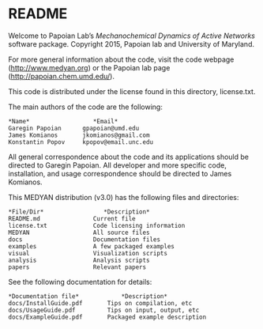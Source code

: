 # README #

Welcome to Papoian Lab’s *Mechanochemical Dynamics of Active Networks* software package. 
Copyright 2015, Papoian lab and University of Maryland.

For more general information about the code, visit the code webpage (http://www.medyan.org) or the Papoian lab page (http://papoian.chem.umd.edu/). 

This code is distributed under the license found in this directory, license.txt.

The main authors of the code are the following:
	
	*Name*		     		*Email*
	Garegin Papoian      gpapoian@umd.edu	
	James Komianos       jkomianos@gmail.com
	Konstantin Popov     kpopov@email.unc.edu

All general correspondence about the code and its applications should 
be directed to Garegin Papoian. All developer and more specific code, 
installation, and usage correspondence should be directed to James Komianos.

This MEDYAN distribution (v3.0) has the following files and directories:

	*File/Dir*				   *Description*
	README.md				Current file
	license.txt				Code licensing information
	MEDYAN					All source files
	docs					Documentation files
	examples				A few packaged examples
	visual					Visualization scripts
	analysis				Analysis scripts
	papers					Relevant papers 

See the following documentation for details:

	*Documentation file*			*Description*
	docs/InstallGuide.pdf		Tips on compilation, etc
	docs/UsageGuide.pdf	        Tips on input, output, etc
	docs/ExampleGuide.pdf		Packaged example description